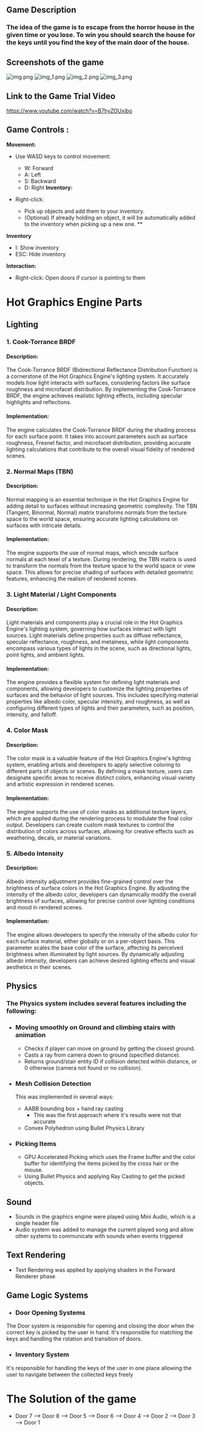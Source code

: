 ## Game Description

### The idea of the game is to escape from the horror house in the given time or you lose. To win you should search the house for the keys until you find the key of the main door of the house.

## Screenshots of the game

![img.png](img.png)
![img_1.png](img_1.png)
![img_2.png](img_2.png)
![img_3.png](img_3.png)

## Link to the Game Trial Video 

https://www.youtube.com/watch?v=B7hyZOUxibo


## Game Controls :

**Movement:**

- Use WASD keys to control movement:
    - W: Forward
    - A: Left
    - S: Backward
    - D: Right
      **Inventory:**

- Right-click:
    - Pick up objects and add them to your inventory.
    - (Optional) If already holding an object, it will be automatically added to the inventory when picking up a new
      one. **

**Inventory**

- I: Show inventory
- ESC: Hide inventory

**Interaction:**

- Right-click: Open doors if cursor is pointing to them

# Hot Graphics Engine Parts

## Lighting

### 1. Cook-Torrance BRDF

#### Description:

The Cook-Torrance BRDF (Bidirectional Reflectance Distribution Function) is a cornerstone of the Hot Graphics Engine's
lighting system. It accurately models how light interacts with surfaces, considering factors like surface roughness and
microfacet distribution. By implementing the Cook-Torrance BRDF, the engine achieves realistic lighting effects,
including specular highlights and reflections.

#### Implementation:

The engine calculates the Cook-Torrance BRDF during the shading process for each surface point. It takes into account
parameters such as surface roughness, Fresnel factor, and microfacet distribution, providing accurate lighting
calculations that contribute to the overall visual fidelity of rendered scenes.

### 2. Normal Maps (TBN)

#### Description:

Normal mapping is an essential technique in the Hot Graphics Engine for adding detail to surfaces without increasing
geometric complexity. The TBN (Tangent, Binormal, Normal) matrix transforms normals from the texture space to the world
space, ensuring accurate lighting calculations on surfaces with intricate details.

#### Implementation:

The engine supports the use of normal maps, which encode surface normals at each texel of a texture. During rendering,
the TBN matrix is used to transform the normals from the texture space to the world space or view space. This allows for
precise shading of surfaces with detailed geometric features, enhancing the realism of rendered scenes.

### 3. Light Material / Light Components

#### Description:

Light materials and components play a crucial role in the Hot Graphics Engine's lighting system, governing how surfaces
interact with light sources. Light materials define properties such as diffuse reflectance, specular reflectance,
roughness, and metalness, while light components encompass various types of lights in the scene, such as directional
lights, point lights, and ambient lights.

#### Implementation:

The engine provides a flexible system for defining light materials and components, allowing developers to customize the
lighting properties of surfaces and the behavior of light sources. This includes specifying material properties like
albedo color, specular intensity, and roughness, as well as configuring different types of lights and their parameters,
such as position, intensity, and falloff.

### 4. Color Mask

#### Description:

The color mask is a valuable feature of the Hot Graphics Engine's lighting system, enabling artists and developers to
apply selective coloring to different parts of objects or scenes. By defining a mask texture, users can designate
specific areas to receive distinct colors, enhancing visual variety and artistic expression in rendered scenes.

#### Implementation:

The engine supports the use of color masks as additional texture layers, which are applied during the rendering process
to modulate the final color output. Developers can create custom mask textures to control the distribution of colors
across surfaces, allowing for creative effects such as weathering, decals, or material variations.

### 5. Albedo Intensity

#### Description:

Albedo intensity adjustment provides fine-grained control over the brightness of surface colors in the Hot Graphics
Engine. By adjusting the intensity of the albedo color, developers can dynamically modify the overall brightness of
surfaces, allowing for precise control over lighting conditions and mood in rendered scenes.

#### Implementation:

The engine allows developers to specify the intensity of the albedo color for each surface material, either globally or
on a per-object basis. This parameter scales the base color of the surface, affecting its perceived brightness when
illuminated by light sources. By dynamically adjusting albedo intensity, developers can achieve desired lighting effects
and visual aesthetics in their scenes.

## Physics

### The Physics system includes several features including the following:

- ### Moving smoothly on Ground and climbing stairs with animation
    - Checks if player can move on ground by getting the closest ground.
    - Casts a ray from camera down to ground (specified distance).
    - Returns ground/stair entity ID if collision detected within distance, or 0 otherwise (camera not found or no
      collision).

- ### Mesh Collision Detection
  This was implemented in several ways:
    - AABB bounding box + hand ray casting
        - This was the first approach where it's results were not that accurate
    - Convex Polyhedron using Bullet Physics Library

- ### Picking Items
    - GPU Accelerated Picking which uses the Frame buffer and the color buffer for identifying the items picked by the
      cross hair or the mouse.
    - Using Bullet Physics and applying Ray Casting to get the picked objects.

## Sound

- Sounds in the graphics engine were played using Mini Audio, which is a single header file
- Audio system was added to manage the current played song and allow other systems to communicate with sounds when
  events triggered

## Text Rendering

- Text Rendering was applied by applying shaders in the Forward Renderer phase

## Game Logic Systems

- ### Door Opening Systems

The Door system is responsible for opening and closing the door when the correct key is picked by the user in hand.
It's responsible for matching the keys and handling the rotation and transition of doors.

- ### Inventory System

It's responsible for handling the keys of the user in one place allowing the user to navigate between the collected keys
freely

# The Solution of the game

- Door 7 --> Door 8 --> Door 5 --> Door 6 --> Door 4 --> Door 2 --> Door 3 --> Door 1 
